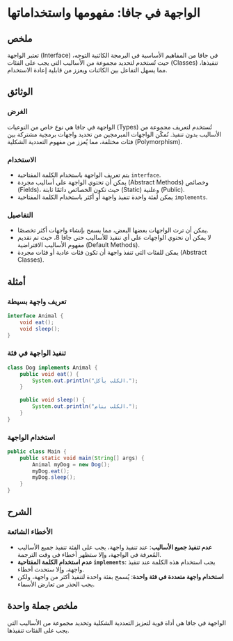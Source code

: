 <!--
Meta Description: # الواجهة في جافا: مفهومها واستخداماتها ## ملخص تعتبر الواجهة (Interface) في جافا من المفاهيم الأساسية في البرمجة الكائنية التوجه، حيث تُستخدم لتحديد ...
Meta Keywords: الواجهة, تنفيذ, واجهة, الأساليب, جافا
-->

# الواجهة في جافا: مفهومها واستخداماتها

## ملخص
تعتبر الواجهة (Interface) في جافا من المفاهيم الأساسية في البرمجة الكائنية التوجه، حيث تُستخدم لتحديد مجموعة من الأساليب التي يجب على الفئات (Classes) تنفيذها، مما يسهل التفاعل بين الكائنات ويعزز من قابلية إعادة الاستخدام.

## الوثائق
### الغرض
الواجهة في جافا هي نوع خاص من النوعيات (Types) تُستخدم لتعريف مجموعة من الأساليب بدون تنفيذ. تُمكّن الواجهات المبرمجين من تحديد واجهات برمجية مشتركة بين فئات مختلفة، مما يُعزز من مفهوم التعددية الشكلية (Polymorphism).

### الاستخدام
- يتم تعريف الواجهة باستخدام الكلمة المفتاحية `interface`.
- يمكن أن تحتوي الواجهة على أساليب مجردة (Abstract Methods) وخصائص (Fields)، حيث تكون الخصائص دائمًا ثابتة (Static) وعلنية (Public).
- يمكن لفئة واحدة تنفيذ واجهة أو أكثر باستخدام الكلمة المفتاحية `implements`.

### التفاصيل
- يمكن أن ترث الواجهات بعضها البعض، مما يسمح بإنشاء واجهات أكثر تخصصًا.
- لا يمكن أن تحتوي الواجهات على أي تنفيذ للأساليب حتى جافا 8، حيث تم تقديم مفهوم الأساليب الافتراضية (Default Methods).
- يمكن للفئات التي تنفذ واجهة أن تكون فئات عادية أو فئات مجردة (Abstract Classes).

## أمثلة
### تعريف واجهة بسيطة
```java
interface Animal {
    void eat();
    void sleep();
}
```

### تنفيذ الواجهة في فئة
```java
class Dog implements Animal {
    public void eat() {
        System.out.println("الكلب يأكل.");
    }
    
    public void sleep() {
        System.out.println("الكلب ينام.");
    }
}
```

### استخدام الواجهة
```java
public class Main {
    public static void main(String[] args) {
        Animal myDog = new Dog();
        myDog.eat();
        myDog.sleep();
    }
}
```

## الشرح
### الأخطاء الشائعة
- **عدم تنفيذ جميع الأساليب**: عند تنفيذ واجهة، يجب على الفئة تنفيذ جميع الأساليب المُعرفة في الواجهة، وإلا ستظهر أخطاء في وقت الترجمة.
- **عدم استخدام الكلمة المفتاحية `implements`**: يجب استخدام هذه الكلمة عند تنفيذ واجهة، وإلا ستحدث أخطاء.
- **استخدام واجهة متعددة في فئة واحدة**: يُسمح بفئة واحدة لتنفيذ أكثر من واجهة، ولكن يجب الحذر من تعارض الأسماء.

## ملخص جملة واحدة
الواجهة في جافا هي أداة قوية لتعزيز التعددية الشكلية وتحديد مجموعة من الأساليب التي يجب على الفئات تنفيذها.